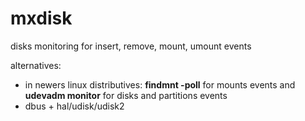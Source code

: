 # mxdisk

disks monitoring for insert, remove, mount, umount events

alternatives:

- in newers linux distributives: **findmnt -poll** for mounts events and **udevadm monitor** for disks and partitions events
- dbus + hal/udisk/udisk2